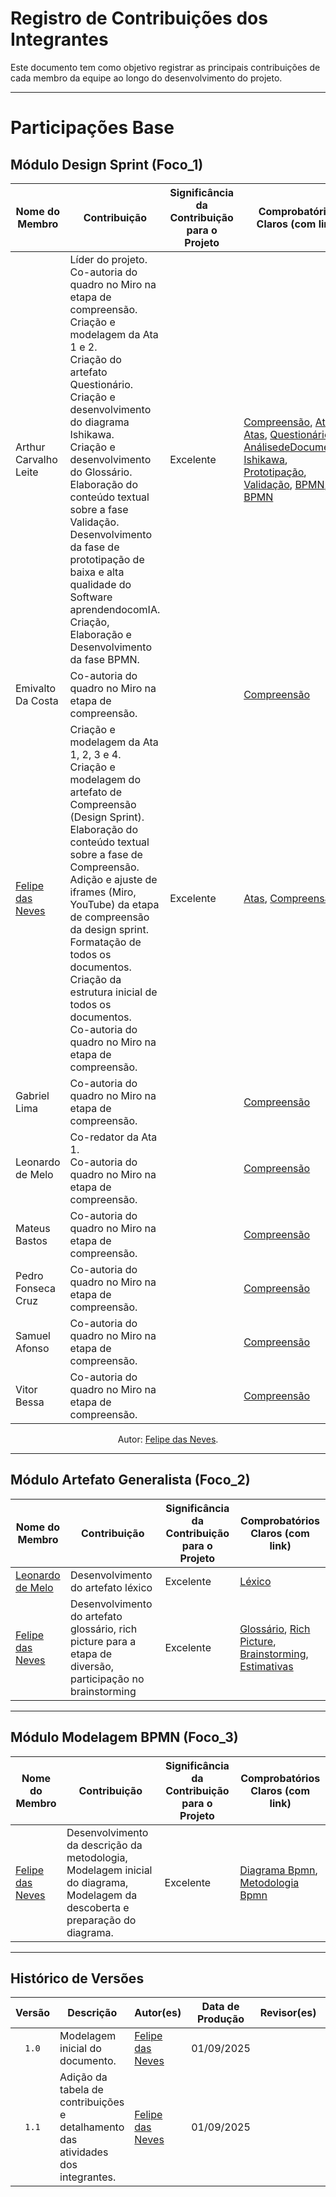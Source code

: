 # Registro de Contribuições dos Integrantes

Este documento tem como objetivo registrar as principais contribuições de cada membro da equipe ao longo do desenvolvimento do projeto.

---

# Participações Base

## Módulo Design Sprint (Foco_1)

| Nome do Membro | Contribuição | Significância da Contribuição para o Projeto | Comprobatórios Claros (com link) |
|----------------|--------------|----------------------------------------------|-----------------------------------|
| Arthur Carvalho Leite | Líder do projeto.<br>Co-autoria do quadro no Miro na etapa de compreensão.<br>Criação e modelagem da Ata 1 e 2.<br>Criação do artefato Questionário.<br>Criação e desenvolvimento do diagrama Ishikawa.<br>Criação e desenvolvimento do Glossário.<br>Elaboração do conteúdo textual sobre a fase Validação.<br> Desenvolvimento da fase de prototipação de baixa e alta qualidade do Software aprendendocomIA.<br>Criação, Elaboração e Desenvolvimento da fase BPMN. | Excelente | [Compreensão](designSprint/compreensao.md), [Atas](atas/ata1.md), [Atas](atas/ata2.md), [Questionário](iniciativasExtras/questionario.md), [AnálisedeDocumentos](iniciativasExtras/analiseDeDocumentos.md), [Ishikawa](artefatosGeneralistas/ishikawa.md), [Prototipação](designSprint/prototipacao.md), [Validação](designSprint/validacao.md), [BPMN](bpmn/metodologiaBpmn.md), [BPMN](bpmn/modelagemBpmn.md) |
| Emivalto Da Costa | Co-autoria do quadro no Miro na etapa de compreensão. | | [Compreensão](designSprint/compreensao.md) |
| [Felipe das Neves](https://github.com/FelipeFreire-gf) | Criação e modelagem da Ata 1, 2, 3 e 4.<br>Criação e modelagem do artefato de Compreensão (Design Sprint).<br>Elaboração do conteúdo textual sobre a fase de Compreensão.<br>Adição e ajuste de iframes (Miro, YouTube) da etapa de compreensão da design sprint.<br>Formatação de todos os documentos.<br>Criação da estrutura inicial de todos os documentos.<br>Co-autoria do quadro no Miro na etapa de compreensão. | Excelente  | [Atas](atas/ata1.md), [Compreensão](designSprint/compreensao.md) |
| Gabriel Lima | Co-autoria do quadro no Miro na etapa de compreensão. | | [Compreensão](designSprint/compreensao.md) |
| Leonardo de Melo | Co-redator da Ata 1.<br>Co-autoria do quadro no Miro na etapa de compreensão. | | [Compreensão](designSprint/compreensao.md) |
| Mateus Bastos | Co-autoria do quadro no Miro na etapa de compreensão. | | [Compreensão](designSprint/compreensao.md) |
| Pedro Fonseca Cruz | Co-autoria do quadro no Miro na etapa de compreensão. | | [Compreensão](designSprint/compreensao.md) |
| Samuel Afonso | Co-autoria do quadro no Miro na etapa de compreensão. | | [Compreensão](designSprint/compreensao.md) |
| Vitor Bessa | Co-autoria do quadro no Miro na etapa de compreensão. | | [Compreensão](designSprint/compreensao.md) |

<div align="center"> <p>Autor: <a href="https://github.com/FelipeFreire-gf">Felipe das Neves</a>.</p> </div>

---

## Módulo Artefato Generalista (Foco_2)


| Nome do Membro | Contribuição | Significância da Contribuição para o Projeto | Comprobatórios Claros (com link) |
|----------------|--------------|----------------------------------------------|-----------------------------------|
| [Leonardo de Melo](https://github.com/leozinlima) | Desenvolvimento do artefato léxico | Excelente | [Léxico](designSprint/compreensao.md) |
| [Felipe das Neves](https://github.com/FelipeFreire-gf) | Desenvolvimento do artefato glossário, rich picture para a etapa de diversão, participação no brainstorming | Excelente | [Glossário](artefatosGeneralistas/glossario.md), [Rich Picture](designSprint/diversao.md), [Brainstorming](artefatosGeneralistas/brainstorming.md), [Estimativas](artefatosGeneralistas/estimativas.md) |

---

## Módulo Modelagem BPMN (Foco_3)

| Nome do Membro | Contribuição | Significância da Contribuição para o Projeto | Comprobatórios Claros (com link) |
|----------------|--------------|----------------------------------------------|-----------------------------------|
| [Felipe das Neves](https://github.com/FelipeFreire-gf) | Desenvolvimento da descrição da metodologia, Modelagem inicial do diagrama, Modelagem da descoberta e preparação do diagrama. | Excelente | [Diagrama Bpmn](bpmn/modelagemBpmn.md), [Metodologia Bpmn](bpmn/metodologiaBpmn.md) |


---

## Histórico de Versões

| Versão | Descrição | Autor(es) | Data de Produção | Revisor(es) | Data de Revisão | Incremento do Revisor|
| :----: | --------- | --------- | :--------------: | ----------- | :-------------: | :-------------: |
| `1.0` | Modelagem inicial do documento. | [Felipe das Neves](https://github.com/FelipeFreire-gf) | 01/09/2025 | | | |
| `1.1` | Adição da tabela de contribuições e detalhamento das atividades dos integrantes. | [Felipe das Neves](https://github.com/FelipeFreire-gf)| 01/09/2025 | | | |
